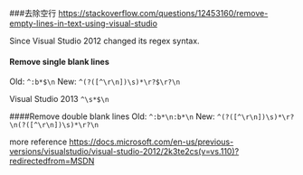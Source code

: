 ###去除空行
https://stackoverflow.com/questions/12453160/remove-empty-lines-in-text-using-visual-studio

Since Visual Studio 2012 changed its regex syntax.

#### Remove single blank lines
Old:
`^:b*$\n`
New:
`^(?([^\r\n])\s)*\r?$\r?\n`

Visual Studio 2013
`^\s*$\n`

####Remove double blank lines
Old:
`^:b*\n:b*\n`
New:
`^(?([^\r\n])\s)*\r?\n(?([^\r\n])\s)*\r?\n`

more reference
https://docs.microsoft.com/en-us/previous-versions/visualstudio/visual-studio-2012/2k3te2cs(v=vs.110)?redirectedfrom=MSDN